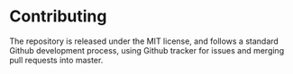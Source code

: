 # Contributing

The repository is released under the MIT license, and follows a standard Github development process, using Github tracker for issues and merging pull requests into master.
